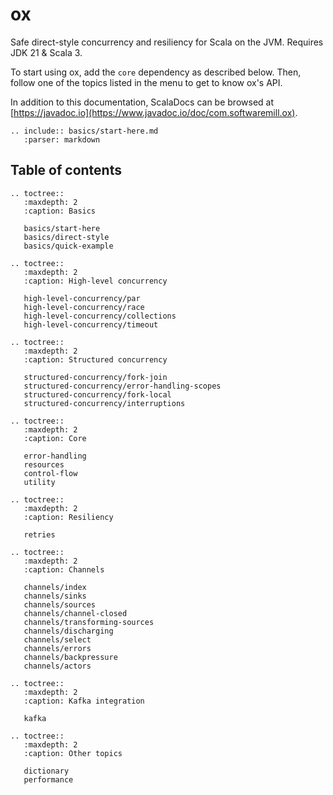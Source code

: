 # ox

Safe direct-style concurrency and resiliency for Scala on the JVM. Requires JDK 21 & Scala 3.

To start using ox, add the `core` dependency as described below. Then, follow one of the topics listed in the menu
to get to know ox's API.

In addition to this documentation, ScalaDocs can be browsed at [https://javadoc.io](https://www.javadoc.io/doc/com.softwaremill.ox).

```{eval-rst}
.. include:: basics/start-here.md
   :parser: markdown
```

## Table of contents

```{eval-rst}
.. toctree::
   :maxdepth: 2
   :caption: Basics
   
   basics/start-here
   basics/direct-style
   basics/quick-example

.. toctree::
   :maxdepth: 2   
   :caption: High-level concurrency
   
   high-level-concurrency/par
   high-level-concurrency/race
   high-level-concurrency/collections
   high-level-concurrency/timeout

.. toctree::
   :maxdepth: 2   
   :caption: Structured concurrency
   
   structured-concurrency/fork-join
   structured-concurrency/error-handling-scopes
   structured-concurrency/fork-local
   structured-concurrency/interruptions
   
.. toctree::
   :maxdepth: 2   
   :caption: Core
   
   error-handling
   resources
   control-flow
   utility

.. toctree::
   :maxdepth: 2   
   :caption: Resiliency
   
   retries

.. toctree::
   :maxdepth: 2
   :caption: Channels

   channels/index
   channels/sinks
   channels/sources
   channels/channel-closed
   channels/transforming-sources
   channels/discharging
   channels/select
   channels/errors
   channels/backpressure
   channels/actors

.. toctree::
   :maxdepth: 2
   :caption: Kafka integration

   kafka

.. toctree::
   :maxdepth: 2
   :caption: Other topics
   
   dictionary
   performance
